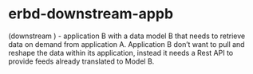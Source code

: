 # erbd-downstream-appb
(downstream ) - application B with a data model B that needs to retrieve data on demand from application A. Application B don’t want to pull and reshape the data within its application, instead it needs a Rest API to provide feeds already translated to Model B.
